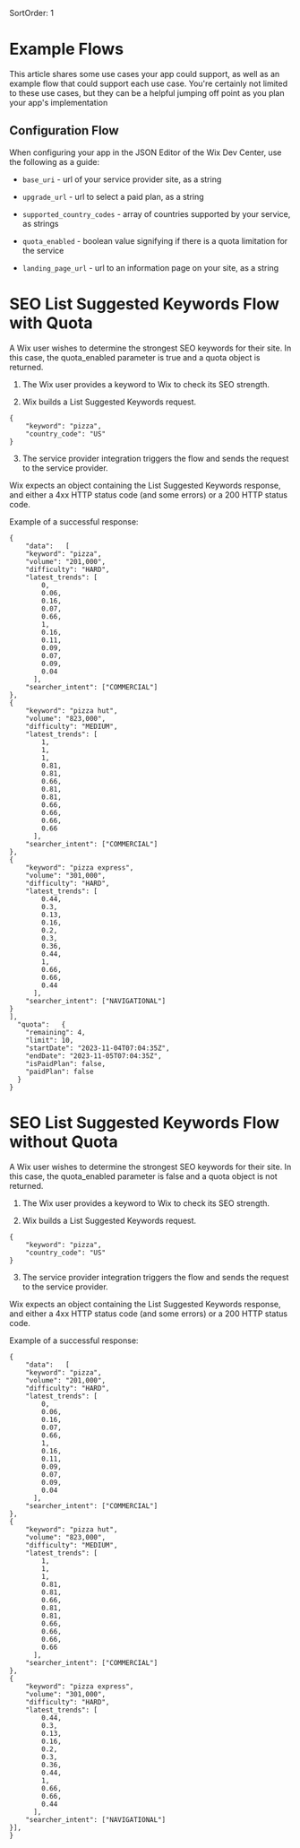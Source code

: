 SortOrder: 1
# Example Flows
This article shares some use cases your app could support, as well as an example flow that could support each use case. You're certainly not limited to these use cases, but they can be a helpful jumping off point as you plan your app's implementation

## Configuration Flow

When configuring your app in the JSON Editor of the Wix Dev Center, use the following as a guide:

- `base_uri` - url of your service provider site, as a string

- `upgrade_url` - url to select a paid plan, as a string

- `supported_country_codes` - array of countries supported by your service, as strings

- `quota_enabled` - boolean value signifying if there is a quota limitation for the service

- `landing_page_url` - url to an information page on your site, as a string


# SEO List Suggested Keywords Flow with Quota

A Wix user wishes to determine the strongest SEO keywords for their site. In this case, the quota_enabled parameter is true and a quota object is returned.   

1. The Wix user provides a keyword to Wix to check its SEO strength.

2. Wix builds a List Suggested Keywords request. 

```
{
    "keyword": "pizza",
    "country_code": "US"
}
```

3. The service provider integration triggers the flow and sends the request to the service provider.

Wix expects an object containing the List Suggested Keywords response, and either a 4xx HTTP status code (and some errors) or a 200 HTTP status code.

Example of a successful response:
```
{
    "data":   [
    "keyword": "pizza",
    "volume": "201,000",
    "difficulty": "HARD",
    "latest_trends": [
        0,
        0.06,
        0.16,
        0.07,
        0.66,
        1,
        0.16,
        0.11,
        0.09,
        0.07,
        0.09,
        0.04
      ],
    "searcher_intent": ["COMMERCIAL"]
},
{
    "keyword": "pizza hut",
    "volume": "823,000",
    "difficulty": "MEDIUM",
    "latest_trends": [
        1,
        1,
        1,
        0.81,
        0.81,
        0.66,
        0.81,
        0.81,
        0.66,
        0.66,
        0.66,
        0.66
      ],
    "searcher_intent": ["COMMERCIAL"]
},
{
    "keyword": "pizza express",
    "volume": "301,000",
    "difficulty": "HARD",
    "latest_trends": [
        0.44,
        0.3,
        0.13,
        0.16,
        0.2,
        0.3,
        0.36,
        0.44,
        1,
        0.66,
        0.66,
        0.44
      ],
    "searcher_intent": ["NAVIGATIONAL"]
}
],
  "quota":   {
    "remaining": 4,
    "limit": 10,
    "startDate": "2023-11-04T07:04:35Z",
    "endDate": "2023-11-05T07:04:35Z",
    "isPaidPlan": false,
    "paidPlan": false
  }
} 
```

# SEO List Suggested Keywords Flow without Quota

A Wix user wishes to determine the strongest SEO keywords for their site. In this case, the quota_enabled parameter is false and a quota object is not returned.   

1. The Wix user provides a keyword to Wix to check its SEO strength.

2. Wix builds a List Suggested Keywords request. 

```
{
    "keyword": "pizza",
    "country_code": "US"
}
```

3. The service provider integration triggers the flow and sends the request to the service provider.

Wix expects an object containing the List Suggested Keywords response, and either a 4xx HTTP status code (and some errors) or a 200 HTTP status code.

Example of a successful response:
```
{
    "data":   [
    "keyword": "pizza",
    "volume": "201,000",
    "difficulty": "HARD",
    "latest_trends": [
        0,
        0.06,
        0.16,
        0.07,
        0.66,
        1,
        0.16,
        0.11,
        0.09,
        0.07,
        0.09,
        0.04
      ],
    "searcher_intent": ["COMMERCIAL"]
},
{
    "keyword": "pizza hut",
    "volume": "823,000",
    "difficulty": "MEDIUM",
    "latest_trends": [
        1,
        1,
        1,
        0.81,
        0.81,
        0.66,
        0.81,
        0.81,
        0.66,
        0.66,
        0.66,
        0.66
      ],
    "searcher_intent": ["COMMERCIAL"]
},
{
    "keyword": "pizza express",
    "volume": "301,000",
    "difficulty": "HARD",
    "latest_trends": [
        0.44,
        0.3,
        0.13,
        0.16,
        0.2,
        0.3,
        0.36,
        0.44,
        1,
        0.66,
        0.66,
        0.44
      ],
    "searcher_intent": ["NAVIGATIONAL"]
}],
} 
```









<!-- ## Provider with query limits
1. Wix will understand your provider is using quota limits by setting `quota_enabled` as `true` in your SPI configuration data.

2. Then call `getQuota` endpoint to get the update amount of available quota.

3. User will enter the desired keyword, and select one of the countries (provided in SPI configuration).

4. While clicking analyze, Wix will call the `listSuggestedKeywords` endpoint.

5. As part of the response, Wix will get the updated quota, and update the UI accordingly.

## Provider without query limits
1. Wix will understand your provider is not using quota limits by setting `quota_enabled` as `false` in your SPI configuration data.

2. User will enter the desired keyword, and select one of the countries (provided in SPI configuration).

3. While clicking analyze, Wix will call the `listSuggestedKeywords` endpoint. -->
